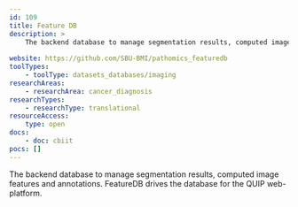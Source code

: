 ```yaml
---
id: 109
title: Feature DB
description: >
    The backend database to manage segmentation results, computed image features and annotations. FeatureDB drives the database for the QUIP web-platform.
    
website: https://github.com/SBU-BMI/pathomics_featuredb
toolTypes:
    - toolType: datasets_databases/imaging
researchAreas:
    - researchArea: cancer_diagnosis
researchTypes:
    - researchType: translational
resourceAccess:
    type: open
docs:
    - doc: cbiit
pocs: []        
---
```

The backend database to manage segmentation results, computed image features and annotations. FeatureDB drives the database for the QUIP web-platform.
